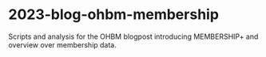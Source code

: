 # 2023-blog-ohbm-membership
Scripts and analysis for the OHBM blogpost introducing MEMBERSHIP+ and overview over membership data.

